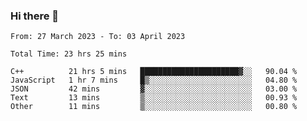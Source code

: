 ### Hi there 👋

<!--
**wangsy503/wangsy503** is a ✨ _special_ ✨ repository because its `README.md` (this file) appears on your GitHub profile.

Here are some ideas to get you started:

- 🔭 I’m currently working on ...
- 🌱 I’m currently learning ...
- 👯 I’m looking to collaborate on ...
- 🤔 I’m looking for help with ...
- 💬 Ask me about ...
- 📫 How to reach me: ...
- 😄 Pronouns: ...
- ⚡ Fun fact: ...
-->
<!--START_SECTION:waka-->

```text
From: 27 March 2023 - To: 03 April 2023

Total Time: 23 hrs 25 mins

C++          21 hrs 5 mins   ██████████████████████▓░░   90.04 %
JavaScript   1 hr 7 mins     █▒░░░░░░░░░░░░░░░░░░░░░░░   04.80 %
JSON         42 mins         ▓░░░░░░░░░░░░░░░░░░░░░░░░   03.00 %
Text         13 mins         ▒░░░░░░░░░░░░░░░░░░░░░░░░   00.93 %
Other        11 mins         ▒░░░░░░░░░░░░░░░░░░░░░░░░   00.80 %
```

<!--END_SECTION:waka-->
